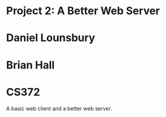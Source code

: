 # Project 2: A Better Web Server 
# Daniel Lounsbury
# Brian Hall
# CS372


A basic web client and a better web server.
